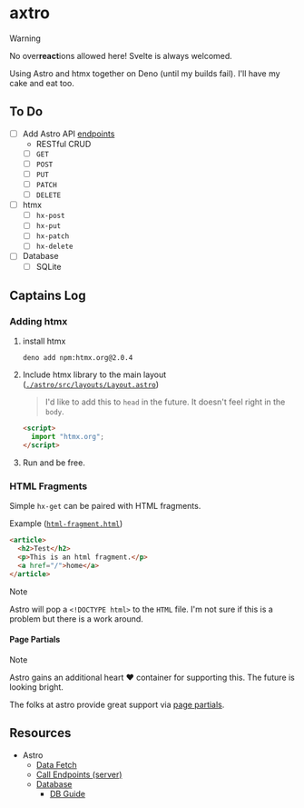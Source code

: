 # axtro

> [!warning]
> No over**react**ions allowed here! Svelte is always welcomed.

Using Astro and htmx together on Deno (until my builds fail). I'll have my cake and eat too.

## To Do

- [ ] Add Astro API [endpoints](https://docs.astro.build/en/guides/endpoints/#server-endpoints-api-routes)
  - RESTful CRUD
  - [ ] `GET`
  - [ ] `POST`
  - [ ] `PUT`
  - [ ] `PATCH`
  - [ ] `DELETE`
- [ ] htmx
  - [ ] `hx-post`
  - [ ] `hx-put`
  - [ ] `hx-patch`
  - [ ] `hx-delete`
- [ ] Database
  - [ ] SQLite

## Captains Log

### Adding htmx

1. install htmx

   ```shell
   deno add npm:htmx.org@2.0.4
   ```

2. Include htmx library to the main layout ([`./astro/src/layouts/Layout.astro`](./astro/src/layouts/Layout.astro))

   > I'd like to add this to `head` in the future. It doesn't feel right in the `body`.

   ```html
   <script>
     import "htmx.org";
   </script>
   ```

3. Run and be free.

### HTML Fragments

Simple `hx-get` can be paired with HTML fragments.

Example ([`html-fragment.html`](./astro/src/pages/html-fragment.html))

```html
<article>
  <h2>Test</h2>
  <p>This is an html fragment.</p>
  <a href="/">home</a>
</article>
```

> [!note]
> Astro will pop a `<!DOCTYPE html>` to the `HTML` file. I'm not sure if this is a problem but there is a work around.

#### Page Partials

> [!NOTE]
> Astro gains an additional heart :heart: container for supporting this. The future is looking bright.

The folks at astro provide great support via [page partials](https://docs.astro.build/en/basics/astro-pages/#page-partials).

## Resources

- Astro
  - [Data Fetch](https://docs.astro.build/en/guides/data-fetching/)
  - [Call Endpoints (server)](https://docs.astro.build/en/recipes/call-endpoints/)
  - [Database](https://docs.astro.build/en/guides/astro-db/)
    - [DB Guide](https://docs.astro.build/en/guides/astro-db/)
